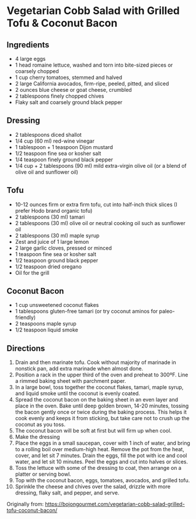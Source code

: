 Vegetarian Cobb Salad with Grilled Tofu & Coconut Bacon
=========

Ingredients
-----------
 * 4 large eggs
 * 1 head romaine lettuce, washed and torn into bite-sized pieces or coarsely chopped
 * 1 cup cherry tomatoes, stemmed and halved
 * 2 large California avocados, firm-ripe, peeled, pitted, and sliced
 * 2 ounces blue cheese or goat cheese, crumbled
 * 2 tablespoons finely chopped chives
 * Flaky salt and coarsely ground black pepper

Dressing
-----------
 * 2 tablespoons diced shallot
 * 1/4 cup (60 ml) red-wine vinegar
 * 1 tablespoon + 1 teaspoon Dijon mustard
 * 1/2 teaspoon fine sea or kosher salt
 * 1/4 teaspoon finely ground black pepper
 * 1/4 cup + 2 tablespoons (90 ml) mild extra-virgin olive oil (or a blend of olive oil and sunflower oil)

Tofu
-----------
 * 10-12 ounces firm or extra firm tofu, cut into half-inch thick slices (I prefer Hodo brand organic tofu)
 * 2 tablespoons (30 ml) tamari
 * 2 tablespoons (30 ml) olive oil or neutral cooking oil such as sunflower oil
 * 2 tablespoons (30 ml) maple syrup
 * Zest and juice of 1 large lemon
 * 2 large garlic cloves, pressed or minced
 * 1 teaspoon fine sea or kosher salt
 * 1/2 teaspoon ground black pepper
 * 1/2 teaspoon dried oregano
 * Oil for the grill

Coconut Bacon
-----------
 * 1 cup unsweetened coconut flakes
 * 1 tablespoons gluten-free tamari (or try coconut aminos for paleo-friendly)
 * 2 teaspoons maple syrup
 * 1/2 teaspoon liquid smoke

Directions
---------
 1. Drain and then marinate tofu. Cook without majority of marinade in nonstick pan, add extra marinade when almost done.
 2. Position a rack in the upper third of the oven and preheat to 300ºF. Line a rimmed baking sheet with parchment paper.
 3. In a large bowl, toss together the coconut flakes, tamari, maple syrup, and liquid smoke until the coconut is evenly coated.
 4. Spread the coconut bacon on the baking sheet in an even layer and place in the oven. Bake until deep golden brown, 14-20 minutes, tossing the bacon gently once or twice during the baking process. This helps it cook evenly and keeps it from sticking, but take care not to crush up the coconut as you toss.
 5. The coconut bacon will be soft at first but will firm up when cool.
 6. Make the dressing
 7. Place the eggs in a small saucepan, cover with 1 inch of water, and bring to a rolling boil over medium-high heat. Remove the pot from the heat, cover, and let sit 7 minutes. Drain the eggs, fill the pot with ice and cool water, and let sit 10 minutes. Peel the eggs and cut into halves or slices.
 8. Toss the lettuce with some of the dressing to coat, then arrange on a platter or serving bowl.
 9. Top with the coconut bacon, eggs, tomatoes, avocados, and grilled tofu.
 10. Sprinkle the cheese and chives over the salad, drizzle with more dressing, flaky salt, and pepper, and serve.


Originally from:
  https://bojongourmet.com/vegetarian-cobb-salad-grilled-tofu-coconut-bacon/
